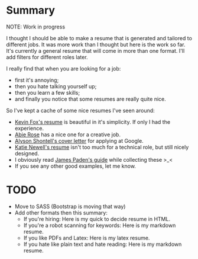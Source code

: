# Summary

NOTE: Work in progress

I thought I should be able to make a resume that is generated and tailored to
different jobs. It was more work than I thought but here is the work so far.
It's currently a general resume that will come in more than one format. I'll add filters for different roles later.

I really find that when you are looking for a job:

* first it's annoying;
* then you hate talking yourself up;
* then you learn a few skills;
* and finally you notice that some resumes are really quite nice.

So I've kept a cache of some nice resumes I've seen around:

* [Kevin Fox's resume](http://fury.com/resume/kevin_fox_resume.pdf) is beautiful in it's simplicity. If only I had the experience.
* [Abie Rose](http://abierose.com/resume.pdf) has a nice one for a creative job.
* [Alyson Shontell's cover letter](http://www.businessinsider.com/this-is-the-application-and-cover-letter-that-got-me-an-interview-with-google-2011-2) for applying at Google.
* [Katie Newell's resume](http://www.katienewell.com) isn't too much for a technical role, but still nicely designed.
* I obviously read [James Paden's guide](http://www.xemion.com/website-design-learning-center/5-steps-to-the-perfect-web-designer-resume/) while collecting these >_<
* If you see any other good examples, let me know.

# TODO

- Move to SASS (Bootstrap is moving that way)
- Add other formats then this summary:
  + If you're hiring: Here is my quick to decide resume in HTML.
  + If you're a robot scanning for keywords: Here is my markdown resume.
  + If you like PDFs and Latex: Here is my latex resume.
  + If you hate like plain text and hate reading: Here is my markdown resume.

